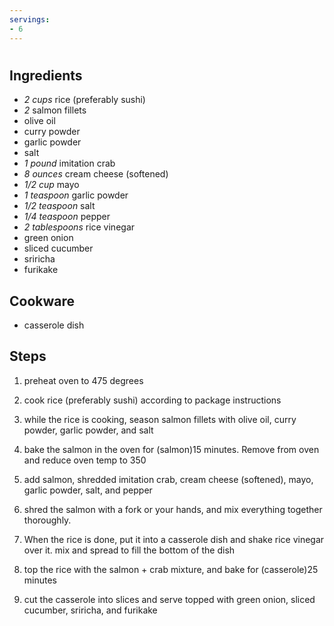 ```yaml
---
servings:
- 6
---
```


# 

## Ingredients
- *2 cups* rice (preferably sushi)
- *2* salmon fillets
- olive oil
- curry powder
- garlic powder
- salt
- *1 pound* imitation crab
- *8 ounces* cream cheese (softened)
- *1/2 cup* mayo
- *1 teaspoon* garlic powder
- *1/2 teaspoon* salt
- *1/4 teaspoon* pepper
- *2 tablespoons* rice vinegar
- green onion
- sliced cucumber
- sriricha
- furikake

## Cookware
- casserole dish

## Steps
1. preheat oven to 475 degrees

2. cook rice (preferably sushi) according to package instructions

3. while the rice is cooking, season salmon fillets with olive oil, curry
powder, garlic powder, and salt

4. bake the salmon in the oven for (salmon)15 minutes. Remove from oven and
reduce oven temp to 350

5. add salmon, shredded imitation crab, cream cheese (softened), mayo, garlic
powder, salt, and pepper

6. shred the salmon with a fork or your hands, and mix everything together
thoroughly.

7. When the rice is done, put it into a casserole dish and shake rice vinegar
over it. mix and spread to fill the bottom of the dish

8. top the rice with the salmon + crab mixture, and bake for (casserole)25
minutes

9. cut the casserole into slices and serve topped with green onion, sliced
cucumber, sriricha, and furikake

